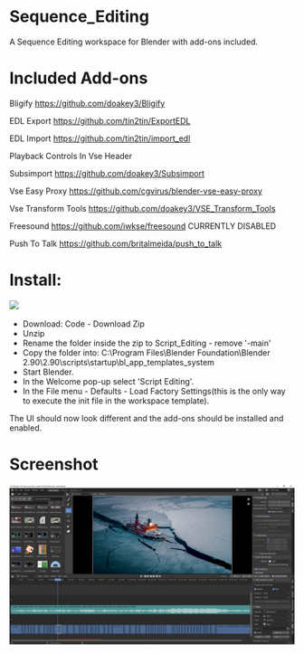 # Sequence_Editing
A Sequence Editing workspace for Blender with add-ons included.

# Included Add-ons

Bligify https://github.com/doakey3/Bligify

EDL Export https://github.com/tin2tin/ExportEDL

EDL Import https://github.com/tin2tin/import_edl

Playback Controls In Vse Header

Subsimport https://github.com/doakey3/Subsimport

Vse Easy Proxy https://github.com/cgvirus/blender-vse-easy-proxy

Vse Transform Tools https://github.com/doakey3/VSE_Transform_Tools

Freesound https://github.com/iwkse/freesound CURRENTLY DISABLED

Push To Talk https://github.com/britalmeida/push_to_talk

# Install:
[![](http://img.youtube.com/vi/ufSyony6eRE/0.jpg)](http://www.youtube.com/watch?v=ufSyony6eRE "")
- Download: Code - Download Zip
- Unzip
- Rename the folder inside the zip to Script_Editing - remove '-main'
- Copy the folder into: C:\Program Files\Blender Foundation\Blender 2.90\2.90\scripts\startup\bl_app_templates_system
- Start Blender.
- In the Welcome pop-up select 'Script Editing'.
- In the File menu - Defaults - Load Factory Settings(this is the only way to execute the init file in the workspace template).

The UI should now look different and the add-ons should be installed and enabled.

# Screenshot
![alt text](https://github.com/tin2tin/Sequence_Editing/blob/main/Sequence_Editing.png?raw=true)
